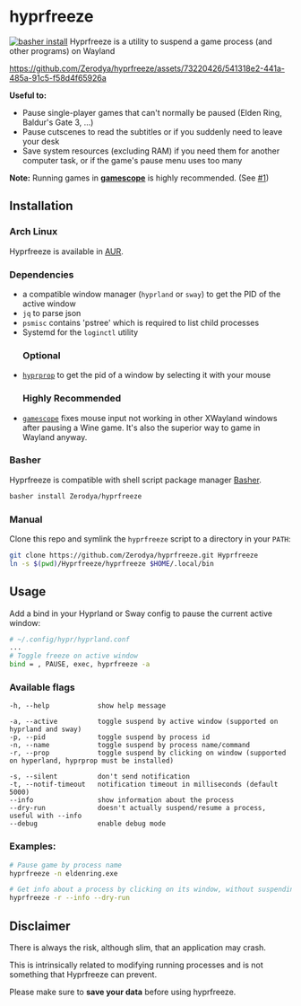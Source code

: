 # hyprfreeze
[![basher install](https://www.basher.it/assets/logo/basher_install.svg)](https://www.basher.it/package/)
Hyprfreeze is a utility to suspend a game process (and other programs) on Wayland

https://github.com/Zerodya/hyprfreeze/assets/73220426/541318e2-441a-485a-91c5-f58d4f65926a

**Useful to:**
- Pause single-player games that can't normally be paused (Elden Ring, Baldur's Gate 3, ...)
- Pause cutscenes to read the subtitles or if you suddenly need to leave your desk
- Save system resources (excluding RAM) if you need them for another computer task, or if the game's pause menu uses too many

**Note:** Running games in [**gamescope**](https://github.com/ValveSoftware/gamescope) is highly recommended. (See [#1](https://github.com/Zerodya/hyprfreeze/issues/1))

## Installation
### Arch Linux
Hyprfreeze is available in [AUR](https://aur.archlinux.org/packages/hyprfreeze-git).

### Dependencies
- a compatible window manager (`hyprland` or `sway`) to get the PID of the active window
- `jq` to parse json
- `psmisc` contains 'pstree' which is required to list child processes
- Systemd for the `loginctl` utility
  ### Optional
- [`hyprprop`](https://github.com/vilari-mickopf/hyprprop) to get the pid of a window by selecting it with your mouse
  ### Highly Recommended
- [`gamescope`](https://github.com/ValveSoftware/gamescope) fixes mouse input not working in other XWayland windows after pausing a Wine game. It's also the superior way to game in Wayland anyway.

### Basher
Hyprfreeze is compatible with shell script package manager [Basher](https://basher.it).
```bash
basher install Zerodya/hyprfreeze
```

### Manual
Clone this repo and symlink the `hyprfreeze` script to a directory in your `PATH`:
```bash
git clone https://github.com/Zerodya/hyprfreeze.git Hyprfreeze
ln -s $(pwd)/Hyprfreeze/hyprfreeze $HOME/.local/bin
```

## Usage
Add a bind in your Hyprland or Sway config to pause the current active window:
```bash
# ~/.config/hypr/hyprland.conf
...
# Toggle freeze on active window
bind = , PAUSE, exec, hyprfreeze -a
```
### Available flags
```
-h, --help            show help message

-a, --active          toggle suspend by active window (supported on hyprland and sway)
-p, --pid             toggle suspend by process id
-n, --name            toggle suspend by process name/command
-r, --prop            toggle suspend by clicking on window (supported on hyperland, hyprprop must be installed)

-s, --silent          don't send notification
-t, --notif-timeout   notification timeout in milliseconds (default 5000)
--info                show information about the process
--dry-run             doesn't actually suspend/resume a process, useful with --info
--debug               enable debug mode
```
### Examples:
```bash
# Pause game by process name
hyprfreeze -n eldenring.exe
```
```bash
# Get info about a process by clicking on its window, without suspending it
hyprfreeze -r --info --dry-run
```
## Disclaimer
There is always the risk, although slim, that an application may crash.

This is intrinsically related to modifying running processes and is not something that Hyprfreeze can prevent.

Please make sure to **save your data** before using hyprfreeze.
